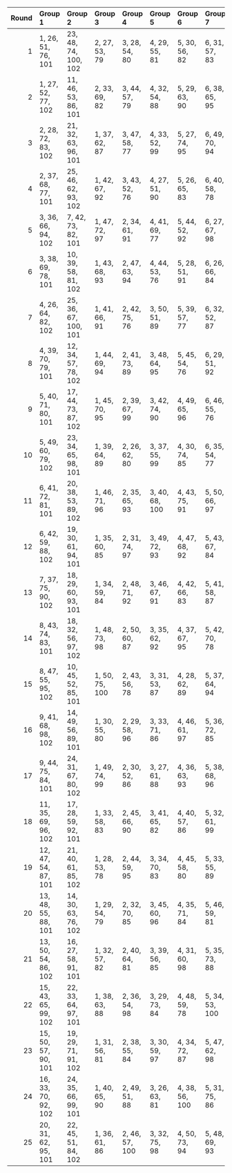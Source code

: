 |   Round | Group 1             | Group 2              | Group 3        | Group 4        | Group 5        | Group 6        | Group 7        | Group 8        | Group 9        | Group 10       | Group 11        | Group 12        | Group 13        | Group 14       | Group 15        | Group 16        | Group 17        | Group 18        | Group 19        | Group 20        | Group 21        | Group 22        | Group 23       | Group 24        | Group 25       |
|--------:|:--------------------|:---------------------|:---------------|:---------------|:---------------|:---------------|:---------------|:---------------|:---------------|:---------------|:----------------|:----------------|:----------------|:---------------|:----------------|:----------------|:----------------|:----------------|:----------------|:----------------|:----------------|:----------------|:---------------|:----------------|:---------------|
|       1 | 1, 26, 51, 76, 101  | 23, 48, 74, 100, 102 | 2, 27, 53, 79  | 3, 28, 54, 80  | 4, 29, 55, 81  | 5, 30, 56, 82  | 6, 31, 57, 83  | 7, 32, 58, 84  | 8, 33, 59, 85  | 9, 34, 60, 86  | 10, 35, 61, 87  | 11, 36, 62, 88  | 12, 37, 63, 89  | 13, 38, 64, 90 | 14, 39, 65, 91  | 15, 40, 66, 92  | 16, 41, 67, 93  | 17, 42, 68, 94  | 18, 43, 69, 95  | 19, 44, 70, 96  | 20, 45, 71, 97  | 21, 46, 72, 98  | 22, 47, 73, 99 | 24, 49, 75, 77  | 25, 50, 52, 78 |
|       2 | 1, 27, 52, 77, 102  | 11, 46, 53, 86, 101  | 2, 33, 69, 82  | 3, 44, 57, 79  | 4, 32, 54, 88  | 5, 29, 63, 90  | 6, 38, 65, 95  | 7, 40, 70, 98  | 8, 45, 73, 81  | 9, 48, 56, 96  | 10, 31, 71, 78  | 12, 28, 61, 76  | 13, 36, 51, 99  | 14, 26, 74, 92 | 15, 49, 67, 87  | 16, 42, 62, 97  | 17, 37, 72, 91  | 18, 47, 66, 89  | 19, 41, 64, 85  | 20, 39, 60, 84  | 21, 35, 59, 100 | 22, 34, 75, 80  | 23, 50, 55, 93 | 24, 30, 68, 83  | 25, 43, 58, 94 |
|       3 | 2, 28, 72, 83, 102  | 21, 32, 63, 96, 101  | 1, 37, 62, 87  | 3, 47, 58, 77  | 4, 33, 52, 99  | 5, 27, 74, 95  | 6, 49, 70, 94  | 7, 45, 69, 86  | 8, 44, 61, 90  | 9, 36, 65, 79  | 10, 40, 54, 93  | 11, 29, 68, 80  | 12, 43, 55, 92  | 13, 30, 67, 89 | 14, 42, 64, 98  | 15, 39, 73, 100 | 16, 48, 75, 81  | 17, 50, 56, 84  | 18, 31, 59, 91  | 19, 34, 66, 82  | 20, 41, 57, 88  | 22, 38, 71, 76  | 23, 46, 51, 85 | 24, 26, 60, 78  | 25, 35, 53, 97 |
|       4 | 2, 37, 68, 77, 101  | 25, 46, 62, 93, 102  | 1, 42, 67, 92  | 3, 43, 52, 76  | 4, 27, 51, 90  | 5, 26, 65, 83  | 6, 40, 58, 78  | 7, 33, 53, 88  | 8, 28, 63, 82  | 9, 38, 57, 80  | 10, 32, 55, 100 | 11, 30, 75, 99  | 12, 50, 74, 91  | 13, 49, 66, 95 | 14, 41, 70, 84  | 15, 45, 59, 98  | 16, 34, 73, 85  | 17, 48, 60, 97  | 18, 35, 72, 94  | 19, 47, 69, 79  | 20, 44, 54, 81  | 21, 29, 56, 86  | 22, 31, 61, 89 | 23, 36, 64, 96  | 24, 39, 71, 87 |
|       5 | 3, 36, 66, 94, 102  | 7, 42, 73, 82, 101   | 1, 47, 72, 97  | 2, 34, 61, 91  | 4, 41, 69, 77  | 5, 44, 52, 92  | 6, 27, 67, 98  | 8, 48, 57, 76  | 9, 32, 51, 95  | 10, 26, 70, 88 | 11, 45, 63, 83  | 12, 38, 58, 93  | 13, 33, 68, 87  | 14, 43, 62, 85 | 15, 37, 60, 81  | 16, 35, 56, 80  | 17, 31, 55, 96  | 18, 30, 71, 100 | 19, 46, 75, 89  | 20, 50, 64, 79  | 21, 39, 54, 90  | 22, 29, 65, 78  | 23, 40, 53, 99 | 24, 28, 74, 84  | 25, 49, 59, 86 |
|       6 | 3, 38, 69, 78, 101  | 10, 39, 58, 81, 102  | 1, 43, 68, 93  | 2, 47, 63, 94  | 4, 44, 53, 76  | 5, 28, 51, 91  | 6, 26, 66, 84  | 7, 41, 59, 79  | 8, 34, 54, 89  | 9, 29, 64, 83  | 11, 33, 56, 77  | 12, 31, 52, 100 | 13, 27, 75, 92  | 14, 50, 67, 96 | 15, 42, 71, 85  | 16, 46, 60, 99  | 17, 35, 74, 86  | 18, 49, 61, 98  | 19, 36, 73, 95  | 20, 48, 70, 80  | 21, 45, 55, 82  | 22, 30, 57, 87  | 23, 32, 62, 90 | 24, 37, 65, 97  | 25, 40, 72, 88 |
|       7 | 4, 26, 64, 82, 102  | 25, 36, 67, 100, 101 | 1, 41, 66, 91  | 2, 42, 75, 76  | 3, 50, 51, 89  | 5, 39, 57, 77  | 6, 32, 52, 87  | 7, 27, 62, 81  | 8, 37, 56, 79  | 9, 31, 54, 99  | 10, 29, 74, 98  | 11, 49, 73, 90  | 12, 48, 65, 94  | 13, 40, 69, 83 | 14, 44, 58, 97  | 15, 33, 72, 84  | 16, 47, 59, 96  | 17, 34, 71, 93  | 18, 46, 68, 78  | 19, 43, 53, 80  | 20, 28, 55, 85  | 21, 30, 60, 88  | 22, 35, 63, 95 | 23, 38, 70, 86  | 24, 45, 61, 92 |
|       8 | 4, 39, 70, 79, 101  | 12, 34, 57, 78, 102  | 1, 44, 69, 94  | 2, 41, 73, 89  | 3, 48, 64, 95  | 5, 45, 54, 76  | 6, 29, 51, 92  | 7, 26, 67, 85  | 8, 42, 60, 80  | 9, 35, 55, 90  | 10, 30, 65, 84  | 11, 40, 59, 82  | 13, 32, 53, 77  | 14, 28, 52, 93 | 15, 27, 68, 97  | 16, 43, 72, 86  | 17, 47, 61, 100 | 18, 36, 75, 87  | 19, 50, 62, 99  | 20, 37, 74, 96  | 21, 49, 71, 81  | 22, 46, 56, 83  | 23, 31, 58, 88 | 24, 33, 63, 91  | 25, 38, 66, 98 |
|       9 | 5, 40, 71, 80, 101  | 17, 44, 73, 87, 102  | 1, 45, 70, 95  | 2, 39, 67, 99  | 3, 42, 74, 90  | 4, 49, 65, 96  | 6, 46, 55, 76  | 7, 30, 51, 93  | 8, 26, 68, 86  | 9, 43, 61, 81  | 10, 36, 56, 91  | 11, 31, 66, 85  | 12, 41, 60, 83  | 13, 35, 58, 79 | 14, 33, 54, 78  | 15, 29, 53, 94  | 16, 28, 69, 98  | 18, 48, 62, 77  | 19, 37, 52, 88  | 20, 27, 63, 100 | 21, 38, 75, 97  | 22, 50, 72, 82  | 23, 47, 57, 84 | 24, 32, 59, 89  | 25, 34, 64, 92 |
|      10 | 5, 49, 60, 79, 102  | 23, 34, 65, 98, 101  | 1, 39, 64, 89  | 2, 26, 62, 80  | 3, 37, 55, 99  | 4, 30, 74, 85  | 6, 35, 54, 77  | 7, 29, 52, 97  | 8, 27, 72, 96  | 9, 47, 71, 88  | 10, 46, 63, 92  | 11, 38, 67, 81  | 12, 42, 56, 95  | 13, 31, 70, 82 | 14, 45, 57, 94  | 15, 32, 69, 91  | 16, 44, 66, 100 | 17, 41, 75, 78  | 18, 50, 53, 83  | 19, 28, 58, 86  | 20, 33, 61, 93  | 21, 36, 68, 84  | 22, 43, 59, 90 | 24, 40, 73, 76  | 25, 48, 51, 87 |
|      11 | 6, 41, 72, 81, 101  | 20, 38, 53, 89, 102  | 1, 46, 71, 96  | 2, 35, 65, 93  | 3, 40, 68, 100 | 4, 43, 75, 91  | 5, 50, 66, 97  | 7, 47, 56, 76  | 8, 31, 51, 94  | 9, 26, 69, 87  | 10, 44, 62, 82  | 11, 37, 57, 92  | 12, 32, 67, 86  | 13, 42, 61, 84 | 14, 36, 59, 80  | 15, 34, 55, 79  | 16, 30, 54, 95  | 17, 29, 70, 99  | 18, 45, 74, 88  | 19, 49, 63, 78  | 21, 28, 64, 77  | 22, 39, 52, 98  | 23, 27, 73, 83 | 24, 48, 58, 85  | 25, 33, 60, 90 |
|      12 | 6, 42, 59, 88, 102  | 19, 30, 61, 94, 101  | 1, 35, 60, 85  | 2, 31, 74, 97  | 3, 49, 72, 93  | 4, 47, 68, 92  | 5, 43, 67, 84  | 7, 34, 63, 77  | 8, 38, 52, 91  | 9, 27, 66, 78  | 10, 41, 53, 90  | 11, 28, 65, 87  | 12, 40, 62, 96  | 13, 37, 71, 98 | 14, 46, 73, 79  | 15, 48, 54, 82  | 16, 29, 57, 89  | 17, 32, 64, 80  | 18, 39, 55, 86  | 20, 36, 69, 76  | 21, 44, 51, 83  | 22, 26, 58, 100 | 23, 33, 75, 95 | 24, 50, 70, 81  | 25, 45, 56, 99 |
|      13 | 7, 37, 75, 90, 102  | 18, 29, 60, 93, 101  | 1, 34, 59, 84  | 2, 48, 71, 92  | 3, 46, 67, 91  | 4, 42, 66, 83  | 5, 41, 58, 87  | 6, 33, 62, 100 | 8, 50, 65, 77  | 9, 40, 52, 89  | 10, 27, 64, 86  | 11, 39, 61, 95  | 12, 36, 70, 97  | 13, 45, 72, 78 | 14, 47, 53, 81  | 15, 28, 56, 88  | 16, 31, 63, 79  | 17, 38, 54, 85  | 19, 35, 68, 76  | 20, 43, 51, 82  | 21, 26, 57, 99  | 22, 32, 74, 94  | 23, 49, 69, 80 | 24, 44, 55, 98  | 25, 30, 73, 96 |
|      14 | 8, 43, 74, 83, 101  | 18, 32, 56, 97, 102  | 1, 48, 73, 98  | 2, 50, 60, 87  | 3, 35, 62, 92  | 4, 37, 67, 95  | 5, 42, 70, 78  | 6, 45, 53, 93  | 7, 28, 68, 99  | 9, 49, 58, 76  | 10, 33, 51, 96  | 11, 26, 71, 89  | 12, 46, 64, 84  | 13, 39, 59, 94 | 14, 34, 69, 88  | 15, 44, 63, 86  | 16, 38, 61, 82  | 17, 36, 57, 81  | 19, 31, 72, 77  | 20, 47, 52, 90  | 21, 27, 65, 80  | 22, 40, 55, 91  | 23, 30, 66, 79 | 24, 41, 54, 100 | 25, 29, 75, 85 |
|      15 | 8, 47, 55, 95, 102  | 10, 45, 52, 85, 101  | 1, 50, 75, 100 | 2, 43, 56, 78  | 3, 31, 53, 87  | 4, 28, 62, 89  | 5, 37, 64, 94  | 6, 39, 69, 97  | 7, 44, 72, 80  | 9, 30, 70, 77  | 11, 27, 60, 76  | 12, 35, 51, 98  | 13, 26, 73, 91  | 14, 48, 66, 86 | 15, 41, 61, 96  | 16, 36, 71, 90  | 17, 46, 65, 88  | 18, 40, 63, 84  | 19, 38, 59, 83  | 20, 34, 58, 99  | 21, 33, 74, 79  | 22, 49, 54, 92  | 23, 29, 67, 82 | 24, 42, 57, 93  | 25, 32, 68, 81 |
|      16 | 9, 41, 68, 98, 102  | 14, 49, 56, 89, 101  | 1, 30, 55, 80  | 2, 29, 58, 96  | 3, 33, 71, 86  | 4, 46, 61, 97  | 5, 36, 72, 85  | 6, 47, 60, 82  | 7, 35, 57, 91  | 8, 32, 66, 93  | 10, 43, 73, 77  | 11, 48, 52, 84  | 12, 27, 59, 99  | 13, 34, 74, 81 | 15, 31, 64, 76  | 16, 39, 51, 78  | 17, 26, 53, 95  | 18, 28, 70, 90  | 19, 45, 65, 100 | 20, 40, 75, 94  | 21, 50, 69, 92  | 22, 44, 67, 88  | 23, 42, 63, 87 | 24, 38, 62, 79  | 25, 37, 54, 83 |
|      17 | 9, 44, 75, 84, 101  | 24, 31, 67, 80, 102  | 1, 49, 74, 99  | 2, 30, 52, 86  | 3, 27, 61, 88  | 4, 36, 63, 93  | 5, 38, 68, 96  | 6, 43, 71, 79  | 7, 46, 54, 94  | 8, 29, 69, 100 | 10, 50, 59, 76  | 11, 34, 51, 97  | 12, 26, 72, 90  | 13, 47, 65, 85 | 14, 40, 60, 95  | 15, 35, 70, 89  | 16, 45, 64, 87  | 17, 39, 62, 83  | 18, 37, 58, 82  | 19, 33, 57, 98  | 20, 32, 73, 78  | 21, 48, 53, 91  | 22, 28, 66, 81 | 23, 41, 56, 92  | 25, 42, 55, 77 |
|      18 | 11, 35, 69, 96, 102 | 17, 28, 59, 92, 101  | 1, 33, 58, 83  | 2, 45, 66, 90  | 3, 41, 65, 82  | 4, 40, 57, 86  | 5, 32, 61, 99  | 6, 36, 74, 89  | 7, 49, 64, 100 | 8, 39, 75, 88  | 9, 50, 63, 85   | 10, 38, 60, 94  | 12, 44, 71, 77  | 13, 46, 52, 80 | 14, 27, 55, 87  | 15, 30, 62, 78  | 16, 37, 53, 84  | 18, 34, 67, 76  | 19, 42, 51, 81  | 20, 26, 56, 98  | 21, 31, 73, 93  | 22, 48, 68, 79  | 23, 43, 54, 97 | 24, 29, 72, 95  | 25, 47, 70, 91 |
|      19 | 12, 47, 54, 87, 101 | 21, 40, 61, 85, 102  | 1, 28, 53, 78  | 2, 44, 59, 95  | 3, 34, 70, 83  | 4, 45, 58, 80  | 5, 33, 55, 89  | 6, 30, 64, 91  | 7, 39, 66, 96  | 8, 41, 71, 99  | 9, 46, 74, 82   | 10, 49, 57, 97  | 11, 32, 72, 79  | 13, 29, 62, 76 | 14, 37, 51, 100 | 15, 26, 75, 93  | 16, 50, 68, 88  | 17, 43, 63, 98  | 18, 38, 73, 92  | 19, 48, 67, 90  | 20, 42, 65, 86  | 22, 36, 60, 77  | 23, 35, 52, 81 | 24, 27, 56, 94  | 25, 31, 69, 84 |
|      20 | 13, 48, 55, 88, 101 | 14, 30, 63, 76, 102  | 1, 29, 54, 79  | 2, 32, 70, 85  | 3, 45, 60, 96  | 4, 35, 71, 84  | 5, 46, 59, 81  | 6, 34, 56, 90  | 7, 31, 65, 92  | 8, 40, 67, 97  | 9, 42, 72, 100  | 10, 47, 75, 83  | 11, 50, 58, 98  | 12, 33, 73, 80 | 15, 38, 51, 77  | 16, 26, 52, 94  | 17, 27, 69, 89  | 18, 44, 64, 99  | 19, 39, 74, 93  | 20, 49, 68, 91  | 21, 43, 66, 87  | 22, 41, 62, 86  | 23, 37, 61, 78 | 24, 36, 53, 82  | 25, 28, 57, 95 |
|      21 | 13, 50, 54, 86, 102 | 16, 27, 58, 91, 101  | 1, 32, 57, 82  | 2, 40, 64, 81  | 3, 39, 56, 85  | 4, 31, 60, 98  | 5, 35, 73, 88  | 6, 48, 63, 99  | 7, 38, 74, 87  | 8, 49, 62, 84  | 9, 37, 59, 93   | 10, 34, 68, 95  | 11, 43, 70, 100 | 12, 45, 75, 79 | 14, 29, 61, 77  | 15, 36, 52, 83  | 17, 33, 66, 76  | 18, 41, 51, 80  | 19, 26, 55, 97  | 20, 30, 72, 92  | 21, 47, 67, 78  | 22, 42, 53, 96  | 23, 28, 71, 94 | 24, 46, 69, 90  | 25, 44, 65, 89 |
|      22 | 15, 43, 65, 99, 102 | 22, 33, 64, 97, 101  | 1, 38, 63, 88  | 2, 36, 54, 98  | 3, 29, 73, 84  | 4, 48, 59, 78  | 5, 34, 53, 100 | 6, 28, 75, 96  | 7, 50, 71, 95  | 8, 46, 70, 87  | 9, 45, 62, 91   | 10, 37, 66, 80  | 11, 41, 55, 94  | 12, 30, 69, 81 | 13, 44, 56, 93  | 14, 31, 68, 90  | 16, 40, 74, 77  | 17, 49, 52, 82  | 18, 27, 57, 85  | 19, 32, 60, 92  | 20, 35, 67, 83  | 21, 42, 58, 89  | 23, 39, 72, 76 | 24, 47, 51, 86  | 25, 26, 61, 79 |
|      23 | 15, 50, 57, 90, 101 | 19, 29, 71, 91, 102  | 1, 31, 56, 81  | 2, 38, 55, 84  | 3, 30, 59, 97  | 4, 34, 72, 87  | 5, 47, 62, 98  | 6, 37, 73, 86  | 7, 48, 61, 83  | 8, 36, 58, 92  | 9, 33, 67, 94   | 10, 42, 69, 99  | 11, 44, 74, 78  | 12, 49, 53, 85 | 13, 28, 60, 100 | 14, 35, 75, 82  | 16, 32, 65, 76  | 17, 40, 51, 79  | 18, 26, 54, 96  | 20, 46, 66, 77  | 21, 41, 52, 95  | 22, 27, 70, 93  | 23, 45, 68, 89 | 24, 43, 64, 88  | 25, 39, 63, 80 |
|      24 | 16, 33, 70, 92, 102 | 24, 35, 66, 99, 101  | 1, 40, 65, 90  | 2, 49, 51, 88  | 3, 26, 63, 81  | 4, 38, 56, 100 | 5, 31, 75, 86  | 6, 50, 61, 80  | 7, 36, 55, 78  | 8, 30, 53, 98  | 9, 28, 73, 97   | 10, 48, 72, 89  | 11, 47, 64, 93  | 12, 39, 68, 82 | 13, 43, 57, 96  | 14, 32, 71, 83  | 15, 46, 58, 95  | 17, 45, 67, 77  | 18, 42, 52, 79  | 19, 27, 54, 84  | 20, 29, 59, 87  | 21, 34, 62, 94  | 22, 37, 69, 85 | 23, 44, 60, 91  | 25, 41, 74, 76 |
|      25 | 20, 31, 62, 95, 101 | 22, 45, 51, 84, 102  | 1, 36, 61, 86  | 2, 46, 57, 100 | 3, 32, 75, 98  | 4, 50, 73, 94  | 5, 48, 69, 93  | 6, 44, 68, 85  | 7, 43, 60, 89  | 8, 35, 64, 78  | 9, 39, 53, 92   | 10, 28, 67, 79  | 11, 42, 54, 91  | 12, 29, 66, 88 | 13, 41, 63, 97  | 14, 38, 72, 99  | 15, 47, 74, 80  | 16, 49, 55, 83  | 17, 30, 58, 90  | 18, 33, 65, 81  | 19, 40, 56, 87  | 21, 37, 70, 76  | 23, 26, 59, 77 | 24, 34, 52, 96  | 25, 27, 71, 82 |